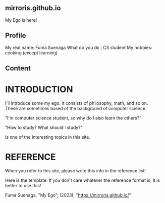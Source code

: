 ## mirroris.github.io
My Ego is here!

## Profile 
My real name: Fuma Suenaga
What do you do : CS student
My hobbies: cooking (except learning)

## Content
# INTRODUCTION
I'll introduce some my ego. It consists of philosophy, math, and so on.
These are sometimes based of the background of computer science.

"I'm computer science student, so why do I also learn the others?"

"How to study? What should I study?"

is one of the interesting topics in this site.

# REFERENCE 
When you refer to this site, please write this info in the reference list!

Here is the template. If you don't care whatever the reference format is, it is better to use this!

Fuma Suenaga, "My Ego", (2023), "https://mirroris.github.io/"
